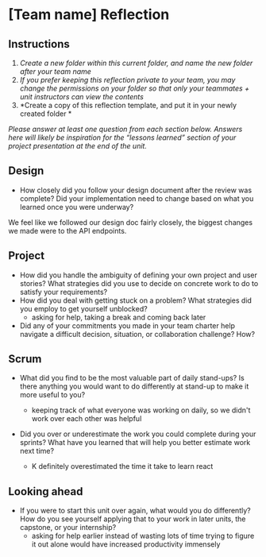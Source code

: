 # [Team name] Reflection

## Instructions

1. *Create a new folder within this current folder, and name the new folder
   after your team name*
2. *If you prefer keeping this reflection private to your team, you may change
   the permissions on your folder so that only your teammates + unit instructors
   can view the contents*
3. *Create a copy of this reflection template, and put it in your newly created
   folder *

*Please answer at least one question from each section below. Answers here will
likely be inspiration for the “lessons learned” section of your project
presentation at the end of the unit.*

## Design

* How closely did you follow your design document after the review was complete?
Did your implementation need to change based on what you learned once you were
underway? 

We feel like we followed our design doc fairly closely, the biggest changes we made 
were to the API endpoints.

## Project

* How did you handle the ambiguity of defining your own project and user
  stories? What strategies did you use to decide on concrete work to do to
  satisfy your requirements?
* How did you deal with getting stuck on a problem? What strategies did you
  employ to get yourself unblocked?
    - asking for help, taking a break and coming back later
* Did any of your commitments you made in your team charter help navigate a
  difficult decision, situation, or collaboration challenge? How?
    
## Scrum

* What did you find to be the most valuable part of daily stand-ups? Is there
  anything you would want to do differently at stand-up to make it more useful
  to you?
    - keeping track of what everyone was working on daily, so we didn't work over each other was helpful

* Did you over or underestimate the work you could complete during your sprints?
  What have you learned that will help you better estimate work next time?
    - K definitely overestimated the time it take to learn react

## Looking ahead

* If you were to start this unit over again, what would you do differently? How
  do you see yourself applying that to your work in later units, the capstone,
  or your internship?
    - asking for help earlier instead of wasting lots of time trying to figure it out alone would have increased 
      productivity immensely